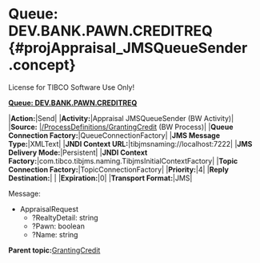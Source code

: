 # Queue: DEV.BANK.PAWN.CREDITREQ {#projAppraisal_JMSQueueSender .concept}

License for TIBCO Software Use Only!

**[Queue: DEV.BANK.PAWN.CREDITREQ](../msgs/dest_Id123.md)**

|**Action:**|Send|
|**Activity:**|Appraisal JMSQueueSender \(BW Activity\)|
|**Source:** |[/ProcessDefinitions/GrantingCredit](../../../projects/GrantingCredit/ProcessDefinitions/GrantingCredit.process.md) \(BW Process\)|
|**Queue Connection Factory:**|QueueConnectionFactory|
|**JMS Message Type:**|XMLText|
|**JNDI Context URL:**|tibjmsnaming://localhost:7222|
|**JMS Delivery Mode:**|Persistent|
|**JNDI Context Factory:**|com.tibco.tibjms.naming.TibjmsInitialContextFactory|
|**Topic Connection Factory:**|TopicConnectionFactory|
|**Priority:**|4|
|**Reply Destination:**| |
|**Expiration:**|0|
|**Transport Format:**|JMS|

Message:

-   AppraisalRequest
    -   ?RealtyDetail: string
    -   ?Pawn: boolean
    -   ?Name: string

**Parent topic:**[GrantingCredit](../../../crossref/dest/projs/GrantingCredit.md)

